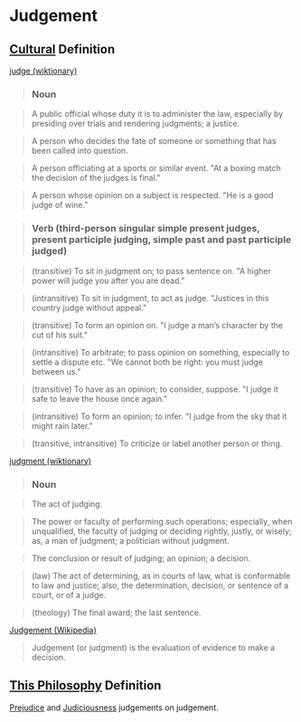 # Judgement

## [Cultural](./culture.md) Definition

<a href="http://en.wiktionary.org/wiki/judge" target="_blank">judge (wiktionary)</a>

> ### Noun

> ​A public official whose duty it is to administer the law, especially by presiding over trials and rendering judgments; a justice.

> A person who decides the fate of someone or something that has been called into question.

> A person officiating at a sports or similar event. "At a boxing match the decision of the judges is final."

> A person whose opinion on a subject is respected. "He is a good judge of wine."

> ### Verb (third-person singular simple present judges, present participle judging, simple past and past participle judged)

> (transitive) To sit in judgment on; to pass sentence on. "A higher power will judge you after you are dead."

> (intransitive) To sit in judgment, to act as judge. "Justices in this country judge without appeal."

> (transitive) To form an opinion on. "I judge a man’s character by the cut of his suit."

> (intransitive) To arbitrate; to pass opinion on something, especially to settle a dispute etc. "We cannot both be right: you must judge between us."

> (transitive) To have as an opinion; to consider, suppose. "I judge it safe to leave the house once again."

> (intransitive) To form an opinion; to infer. "I judge from the sky that it might rain later."

> (transitive, intransitive) To criticize or label another person or thing.

<a href="http://en.wiktionary.org/wiki/judgment" target="_blank">judgment (wiktionary)</a>

> ### Noun

> The act of judging.

> The power or faculty of performing such operations; especially, when unqualified, the faculty of judging or deciding rightly, justly, or wisely; as, a man of judgment; a politician without judgment.

> The conclusion or result of judging; an opinion; a decision.

> (law) The act of determining, as in courts of law, what is conformable to law and justice; also, the determination, decision, or sentence of a court, or of a judge.

> (theology) The final award; the last sentence.

<a href="http://en.wikipedia.org/wiki/Judgement" target="_blank">Judgement (Wikipedia)</a>

> Judgement (or judgment) is the evaluation of evidence to make a decision.

## [This Philosophy](./this-philosophy.md) Definition

[Prejudice](./prejudice.md) and [Judiciousness](./judicious.md) judgements on judgement.
